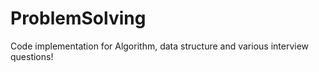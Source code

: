 # ProblemSolving
Code implementation for Algorithm, data structure and various interview questions!
